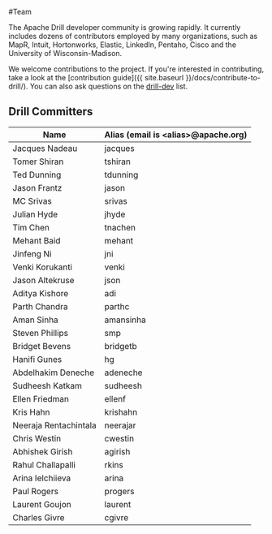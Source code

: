 #Team

The Apache Drill developer community is growing rapidly. It currently includes dozens of contributors employed by many organizations, such as MapR, Intuit, Hortonworks, Elastic, LinkedIn, Pentaho, Cisco and the University of Wisconsin-Madison.

We welcome contributions to the project. If you're interested in contributing, take a look at the [contribution guide]({{ site.baseurl }}/docs/contribute-to-drill/). You can also ask questions on the [drill-dev](mailto:dev@drill.apache.org) list.

## Drill Committers

| Name | Alias (email is &lt;alias&gt;@apache.org) |
|------|-------|
| Jacques Nadeau | jacques |
| Tomer Shiran | tshiran |
| Ted Dunning | tdunning |
| Jason Frantz | jason |
| MC Srivas | srivas |
| Julian Hyde | jhyde |
| Tim Chen | tnachen |
| Mehant Baid | mehant |
| Jinfeng Ni | jni |
| Venki Korukanti | venki |
| Jason Altekruse | json |
| Aditya Kishore | adi |
| Parth Chandra | parthc |
| Aman Sinha | amansinha |
| Steven Phillips | smp |
| Bridget Bevens | bridgetb |
| Hanifi Gunes | hg |
| Abdelhakim Deneche | adeneche |
| Sudheesh Katkam | sudheesh |
| Ellen Friedman | ellenf |
| Kris Hahn | krishahn |
| Neeraja Rentachintala | neerajar |
| Chris Westin | cwestin |
| Abhishek Girish | agirish |
| Rahul Challapalli | rkins |
| Arina Ielchiieva | arina |  
| Paul Rogers | progers |
| Laurent Goujon | laurent |  
| Charles Givre | cgivre |    

